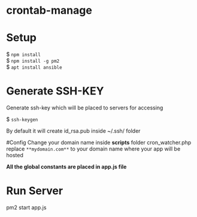 # crontab-manage

# Setup
$ `npm install`  
$ `npm install -g pm2`  
$ `apt install ansible`

# Generate SSH-KEY
Generate ssh-key which will be placed to servers for accessing
  
$ `ssh-keygen`

By default it will create id_rsa.pub inside ~/.ssh/ folder

#Config
Change your domain name inside **scripts** folder
cron_watcher.php
replace `**mydomain.com**` to your domain name where your app will be hosted

**All the global constants are placed in app.js file**

# Run Server
pm2 start app.js

